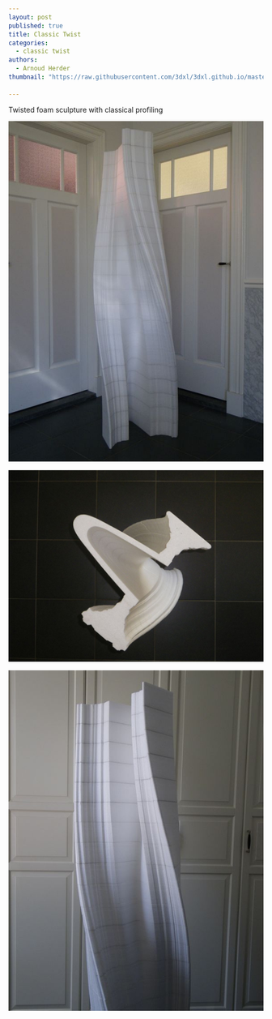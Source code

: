 ```yaml
---
layout: post
published: true
title: Classic Twist
categories:
  - classic twist
authors:
  - Arnoud Herder
thumbnail: "https://raw.githubusercontent.com/3dxl/3dxl.github.io/master/photos/2014-05-28/49_imgp0246.mini.jpg"

---
```

Twisted foam sculpture with classical profiling 		 	   		  


![](https://raw.githubusercontent.com/3dxl/3dxl.github.io/master/photos/2014-05-28/49_imgp0246.midi.jpg)


![](https://raw.githubusercontent.com/3dxl/3dxl.github.io/master/photos/2014-05-28/50_imgp0224.midi.jpg)


![](https://raw.githubusercontent.com/3dxl/3dxl.github.io/master/photos/2014-05-28/51_imgp0229.midi.jpg)
